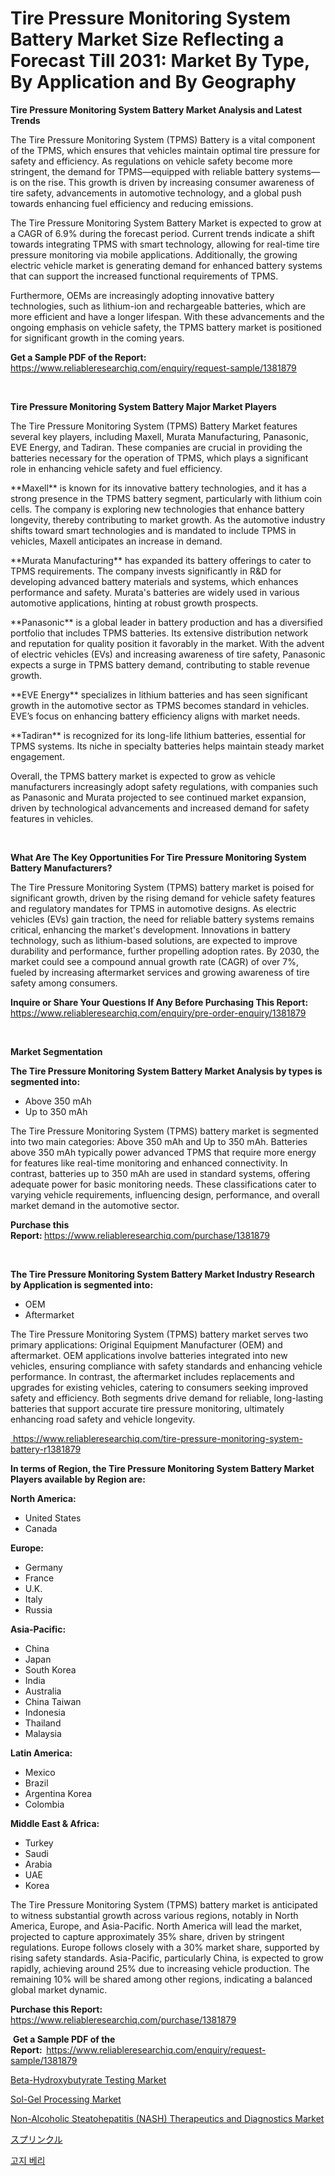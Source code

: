 <p><h1>Tire Pressure Monitoring System Battery Market Size Reflecting a Forecast Till 2031: Market By Type, By Application and By Geography</h1></p><p><strong>Tire Pressure Monitoring System Battery Market Analysis and Latest Trends</strong></p>
<p><p>The Tire Pressure Monitoring System (TPMS) Battery is a vital component of the TPMS, which ensures that vehicles maintain optimal tire pressure for safety and efficiency. As regulations on vehicle safety become more stringent, the demand for TPMS—equipped with reliable battery systems—is on the rise. This growth is driven by increasing consumer awareness of tire safety, advancements in automotive technology, and a global push towards enhancing fuel efficiency and reducing emissions.</p><p>The Tire Pressure Monitoring System Battery Market is expected to grow at a CAGR of 6.9% during the forecast period. Current trends indicate a shift towards integrating TPMS with smart technology, allowing for real-time tire pressure monitoring via mobile applications. Additionally, the growing electric vehicle market is generating demand for enhanced battery systems that can support the increased functional requirements of TPMS. </p><p>Furthermore, OEMs are increasingly adopting innovative battery technologies, such as lithium-ion and rechargeable batteries, which are more efficient and have a longer lifespan. With these advancements and the ongoing emphasis on vehicle safety, the TPMS battery market is positioned for significant growth in the coming years.</p></p>
<p><strong>Get a Sample PDF of the Report:&nbsp;</strong> <a href="https://www.reliableresearchiq.com/enquiry/request-sample/1381879?utm_campaign=1102&utm_medium=2&utm_source=Github&utm_content=ia&utm_term=03112024&utm_id=tire-pressure-monitoring-system-battery">https://www.reliableresearchiq.com/enquiry/request-sample/1381879</a></p>
<p>&nbsp;</p>
<p><strong>Tire Pressure Monitoring System Battery Major Market Players</strong></p>
<p><p>The Tire Pressure Monitoring System (TPMS) Battery Market features several key players, including Maxell, Murata Manufacturing, Panasonic, EVE Energy, and Tadiran. These companies are crucial in providing the batteries necessary for the operation of TPMS, which plays a significant role in enhancing vehicle safety and fuel efficiency.</p><p>**Maxell** is known for its innovative battery technologies, and it has a strong presence in the TPMS battery segment, particularly with lithium coin cells. The company is exploring new technologies that enhance battery longevity, thereby contributing to market growth. As the automotive industry shifts toward smart technologies and is mandated to include TPMS in vehicles, Maxell anticipates an increase in demand.</p><p>**Murata Manufacturing** has expanded its battery offerings to cater to TPMS requirements. The company invests significantly in R&D for developing advanced battery materials and systems, which enhances performance and safety. Murata's batteries are widely used in various automotive applications, hinting at robust growth prospects.</p><p>**Panasonic** is a global leader in battery production and has a diversified portfolio that includes TPMS batteries. Its extensive distribution network and reputation for quality position it favorably in the market. With the advent of electric vehicles (EVs) and increasing awareness of tire safety, Panasonic expects a surge in TPMS battery demand, contributing to stable revenue growth.</p><p>**EVE Energy** specializes in lithium batteries and has seen significant growth in the automotive sector as TPMS becomes standard in vehicles. EVE’s focus on enhancing battery efficiency aligns with market needs.</p><p>**Tadiran** is recognized for its long-life lithium batteries, essential for TPMS systems. Its niche in specialty batteries helps maintain steady market engagement.</p><p>Overall, the TPMS battery market is expected to grow as vehicle manufacturers increasingly adopt safety regulations, with companies such as Panasonic and Murata projected to see continued market expansion, driven by technological advancements and increased demand for safety features in vehicles.</p></p>
<p>&nbsp;</p>
<p><strong>What Are The Key Opportunities For Tire Pressure Monitoring System Battery Manufacturers?</strong></p>
<p><p>The Tire Pressure Monitoring System (TPMS) battery market is poised for significant growth, driven by the rising demand for vehicle safety features and regulatory mandates for TPMS in automotive designs. As electric vehicles (EVs) gain traction, the need for reliable battery systems remains critical, enhancing the market's development. Innovations in battery technology, such as lithium-based solutions, are expected to improve durability and performance, further propelling adoption rates. By 2030, the market could see a compound annual growth rate (CAGR) of over 7%, fueled by increasing aftermarket services and growing awareness of tire safety among consumers.</p></p>
<p><strong>Inquire or Share Your Questions If Any Before Purchasing This Report:</strong> <a href="https://www.reliableresearchiq.com/enquiry/pre-order-enquiry/1381879?utm_campaign=1102&utm_medium=2&utm_source=Github&utm_content=ia&utm_term=03112024&utm_id=tire-pressure-monitoring-system-battery">https://www.reliableresearchiq.com/enquiry/pre-order-enquiry/1381879</a></p>
<p>&nbsp;</p>
<p><strong>Market Segmentation</strong></p>
<p><strong>The Tire Pressure Monitoring System Battery Market Analysis by types is segmented into:</strong></p>
<p><ul><li>Above 350 mAh</li><li>Up to 350 mAh</li></ul></p>
<p><p>The Tire Pressure Monitoring System (TPMS) battery market is segmented into two main categories: Above 350 mAh and Up to 350 mAh. Batteries above 350 mAh typically power advanced TPMS that require more energy for features like real-time monitoring and enhanced connectivity. In contrast, batteries up to 350 mAh are used in standard systems, offering adequate power for basic monitoring needs. These classifications cater to varying vehicle requirements, influencing design, performance, and overall market demand in the automotive sector.</p></p>
<p><strong>Purchase this Report:&nbsp;</strong><a href="https://www.reliableresearchiq.com/purchase/1381879?utm_campaign=1102&utm_medium=2&utm_source=Github&utm_content=ia&utm_term=03112024&utm_id=tire-pressure-monitoring-system-battery">https://www.reliableresearchiq.com/purchase/1381879</a></p>
<p>&nbsp;</p>
<p><strong>The Tire Pressure Monitoring System Battery Market Industry Research by Application is segmented into:</strong></p>
<p><ul><li>OEM</li><li>Aftermarket</li></ul></p>
<p><p>The Tire Pressure Monitoring System (TPMS) battery market serves two primary applications: Original Equipment Manufacturer (OEM) and aftermarket. OEM applications involve batteries integrated into new vehicles, ensuring compliance with safety standards and enhancing vehicle performance. In contrast, the aftermarket includes replacements and upgrades for existing vehicles, catering to consumers seeking improved safety and efficiency. Both segments drive demand for reliable, long-lasting batteries that support accurate tire pressure monitoring, ultimately enhancing road safety and vehicle longevity.</p></p>
<p><a href="https://www.reliableresearchiq.com/tire-pressure-monitoring-system-battery-r1381879?utm_campaign=1102&utm_medium=2&utm_source=Github&utm_content=ia&utm_term=03112024&utm_id=tire-pressure-monitoring-system-battery">&nbsp;https://www.reliableresearchiq.com/tire-pressure-monitoring-system-battery-r1381879</a></p>
<p><strong>In terms of Region, the Tire Pressure Monitoring System Battery Market Players available by Region are:</strong></p>
<p>
    <p> <strong> North America: </strong>
        <ul>
            <li>United States</li>
            <li>Canada</li>
        </ul>
        </p> 
    <p> <strong> Europe: </strong>
        <ul>
            <li>Germany</li>
            <li>France</li>
            <li>U.K.</li>
            <li>Italy</li>
            <li>Russia</li>
        </ul>
        </p> 
    <p> <strong> Asia-Pacific: </strong>
        <ul>
            <li>China</li>
            <li>Japan</li>
            <li>South Korea</li>
            <li>India</li>
            <li>Australia</li>
            <li>China Taiwan</li>
            <li>Indonesia</li>
            <li>Thailand</li>
            <li>Malaysia</li>
        </ul>
        </p> 
    <p> <strong> Latin America: </strong>
        <ul>
            <li>Mexico</li>
            <li>Brazil</li>
            <li>Argentina Korea</li>
            <li>Colombia</li>
        </ul>
        </p> 
    <p> <strong> Middle East & Africa: </strong>
        <ul>
            <li>Turkey</li>
            <li>Saudi</li>
            <li>Arabia</li>
            <li>UAE</li>
            <li>Korea</li>
        </ul>
    </p>
    </p>
<p><p>The Tire Pressure Monitoring System (TPMS) battery market is anticipated to witness substantial growth across various regions, notably in North America, Europe, and Asia-Pacific. North America will lead the market, projected to capture approximately 35% share, driven by stringent regulations. Europe follows closely with a 30% market share, supported by rising safety standards. Asia-Pacific, particularly China, is expected to grow rapidly, achieving around 25% due to increasing vehicle production. The remaining 10% will be shared among other regions, indicating a balanced global market dynamic.</p></p>
<p><strong>Purchase this Report: </strong><a href="https://www.reliableresearchiq.com/purchase/1381879?utm_campaign=1102&utm_medium=2&utm_source=Github&utm_content=ia&utm_term=03112024&utm_id=tire-pressure-monitoring-system-battery">https://www.reliableresearchiq.com/purchase/1381879</a></p>
<p>&nbsp;<strong>Get a Sample PDF of the Report:&nbsp;&nbsp;</strong><a href="https://www.reliableresearchiq.com/enquiry/request-sample/1381879?utm_campaign=1102&utm_medium=2&utm_source=Github&utm_content=ia&utm_term=03112024&utm_id=tire-pressure-monitoring-system-battery">https://www.reliableresearchiq.com/enquiry/request-sample/1381879</a></p>
<p><strong></strong></p>
<p><p><a href="https://issuu.com/reportprime-2/docs/beta-hydroxybutyrate-testing-market_01af6f59d53c15?utm_campaign=1102&utm_medium=2&utm_source=Github&utm_content=ia&utm_term=03112024&utm_id=tire-pressure-monitoring-system-battery">Beta-Hydroxybutyrate Testing Market</a></p><p><a href="https://www.linkedin.com/pulse/sol-gel-processing-market-forecast-global-trends-analysis-atace?utm_campaign=1102&utm_medium=2&utm_source=Github&utm_content=ia&utm_term=03112024&utm_id=tire-pressure-monitoring-system-battery">Sol-Gel Processing Market</a></p><p><a href="https://issuu.com/reportprime-2/docs/non-alcoholic-steatohepatitis-nash-_4bda8640f9a2a9?utm_campaign=1102&utm_medium=2&utm_source=Github&utm_content=ia&utm_term=03112024&utm_id=tire-pressure-monitoring-system-battery">Non-Alcoholic Steatohepatitis (NASH) Therapeutics and Diagnostics Market</a></p><p><a href="https://github.com/mohamedbakry57/Market-Research-Report-List-6/blob/main/564046921828.md?utm_campaign=1102&utm_medium=2&utm_source=Github&utm_content=ia&utm_term=03112024&utm_id=tire-pressure-monitoring-system-battery">スプリンクル</a></p><p><a href="https://github.com/laholand/Market-Research-Report-List-6/blob/main/644078522033.md?utm_campaign=1102&utm_medium=2&utm_source=Github&utm_content=ia&utm_term=03112024&utm_id=tire-pressure-monitoring-system-battery">고지 베리</a></p></p>